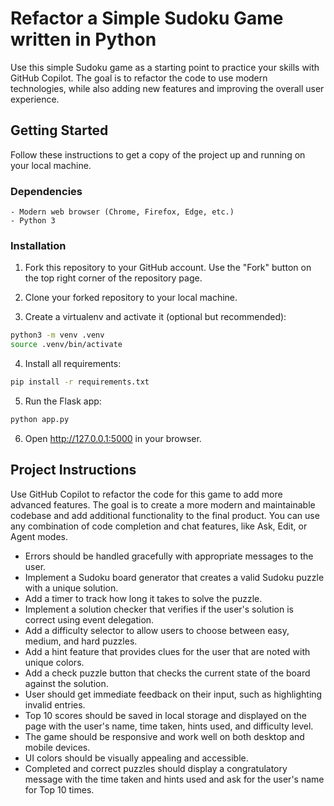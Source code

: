 # Refactor a Simple Sudoku Game written in Python

Use this simple Sudoku game as a starting point to practice your skills with GitHub Copilot. 
The goal is to refactor the code to use modern technologies, while also adding new features and improving the overall user experience.

## Getting Started

Follow these instructions to get a copy of the project up and running on your local machine.

### Dependencies

```
- Modern web browser (Chrome, Firefox, Edge, etc.)
- Python 3
```

### Installation

1. Fork this repository to your GitHub account. Use the "Fork" button on the top right corner of the repository page.

2. Clone your forked repository to your local machine.

3. Create a virtualenv and activate it (optional but recommended):

```bash
python3 -m venv .venv
source .venv/bin/activate
```

4. Install all requirements:

```bash
pip install -r requirements.txt
```

5. Run the Flask app:

```bash
python app.py
```

6. Open http://127.0.0.1:5000 in your browser.

## Project Instructions

Use GitHub Copilot to refactor the code for this game to add more advanced features. The goal is to create a more modern and maintainable codebase and add additional functionality to the final product. You can use any combination of code completion and chat features, like Ask, Edit, or Agent modes.

- Errors should be handled gracefully with appropriate messages to the user.
- Implement a Sudoku board generator that creates a valid Sudoku puzzle with a unique solution.
- Add a timer to track how long it takes to solve the puzzle.
- Implement a solution checker that verifies if the user's solution is correct using event delegation.
- Add a difficulty selector to allow users to choose between easy, medium, and hard puzzles.
- Add a hint feature that provides clues for the user that are noted with unique colors.
- Add a check puzzle button that checks the current state of the board against the solution.
- User should get immediate feedback on their input, such as highlighting invalid entries.
- Top 10 scores should be saved in local storage and displayed on the page with the user's name, time taken, hints used, and difficulty level.
- The game should be responsive and work well on both desktop and mobile devices.
- UI colors should be visually appealing and accessible.
- Completed and correct puzzles should display a congratulatory message with the time taken and hints used and ask for the user's name for Top 10 times.
